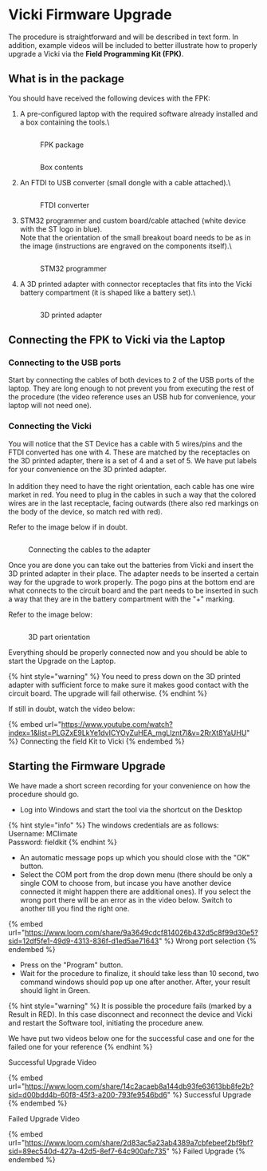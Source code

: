 # Vicki Firmware Upgrade

The procedure is straightforward and will be described in text form. In addition, example videos will be included to better illustrate how to properly upgrade a Vicki via the **Field Programming Kit (FPK)**.

## What is in the package

You should have received the following devices with the FPK:

1.  A pre-configured laptop with the required software already installed and a box containing the tools.\


    <figure><img src="../../.gitbook/assets/IMG_4004.jpg" alt=""><figcaption><p>FPK package<br></p></figcaption></figure>

    <figure><img src="../../.gitbook/assets/image (4).png" alt=""><figcaption><p>Box contents</p></figcaption></figure>
2.  An FTDI to USB converter (small dongle with a cable attached).\


    <figure><img src="../../.gitbook/assets/IMG_3990.jpg" alt=""><figcaption><p>FTDI converter</p></figcaption></figure>
3.  STM32 programmer and custom board/cable attached (white device with the ST logo in blue).\
    Note that the orientation of the small breakout board needs to be as in the image (instructions are engraved on the components itself).\


    <figure><img src="../../.gitbook/assets/IMG_3986 (1).jpg" alt=""><figcaption><p>STM32 programmer</p></figcaption></figure>
4.  A 3D printed adapter with connector receptacles that fits into the Vicki battery compartment (it is shaped like a battery set).\


    <figure><img src="../../.gitbook/assets/IMG_3992 (4).jpg" alt=""><figcaption><p>3D printed adapter</p></figcaption></figure>

## Connecting the FPK to Vicki via the Laptop

### Connecting to the USB ports

Start by connecting the cables of both devices to 2 of the USB ports of the laptop. They are long enough to not prevent you from executing the rest of the procedure (the video reference uses an USB hub for convenience, your laptop will not need one).

### Connecting the Vicki

You will notice that the ST Device has a cable with 5 wires/pins and the FTDI converted has one with 4. These are matched by the receptacles on the 3D printed adapter, there is a set of 4 and a set of 5. We have put labels for your convenience on the 3D printed adapter.\
\
In addition they need to have the right orientation, each cable has one wire market in red. You need to plug in the cables in such a way that the colored wires are in the last receptacle, facing outwards (there also red markings on the body of the device, so match red with red).

Refer to the image below if in doubt.

<figure><img src="../../.gitbook/assets/image (3).png" alt=""><figcaption><p>Connecting the cables to the adapter</p></figcaption></figure>

Once you are done you can take out the batteries from Vicki and insert the 3D printed adapter in their place. The adapter needs to be inserted a certain way for the upgrade to work properly. The pogo pins at the bottom end are what connects to the circuit board and the part needs to be inserted in such a way that they are in the battery compartment with the "+" marking.

Refer to the image below:

<figure><img src="../../.gitbook/assets/image (2).png" alt=""><figcaption><p>3D part orientation</p></figcaption></figure>

Everything should be properly connected now and you should be able to start the Upgrade on the Laptop.

{% hint style="warning" %}
You need to press down on the 3D printed adapter with sufficient force to make sure it makes good contact with the circuit board. The upgrade will fail otherwise.
{% endhint %}

If still in doubt, watch the video below:

{% embed url="https://www.youtube.com/watch?index=1&list=PLGZxE9LkYe1dvICYOyZuHEA_mgLlznt7l&v=2RrXt8YaUHU" %}
Connecting the field Kit to Vicki
{% endembed %}

## Starting the Firmware Upgrade

We have made a short screen recording for your convenience on how the procedure should go.

* Log into Windows and start the tool via the shortcut on the Desktop

{% hint style="info" %}
The windows credentials are as follows:\
Username: MClimate\
Password: fieldkit
{% endhint %}

* An automatic message pops up which you should close with the "OK" button.
* Select the COM port from the drop down menu (there should be only a single COM to choose from, but incase you have another device connected it might happen there are additional ones). If you select the wrong port there will be an error as in the video below. Switch to another till you find the right one.

{% embed url="https://www.loom.com/share/9a3649cdcf814026b432d5c8f99d30e5?sid=12df5fe1-49d9-4313-836f-d1ed5ae71643" %}
Wrong port selection
{% endembed %}

* Press on the "Program" button.
* Wait for the procedure to finalize, it should take less than 10 second, two command windows should pop up one after another. After, your result should light in Green.

{% hint style="warning" %}
It is possible the procedure fails (marked by a Result in RED). In this case disconnect and reconnect the device and Vicki and restart the Software tool, initiating the procedure anew.

We have put two videos below one for the successful case and one for the failed one for your reference
{% endhint %}

Successful Upgrade Video

{% embed url="https://www.loom.com/share/14c2acaeb8a144db93fe63613bb8fe2b?sid=d00bdd4b-60f8-45f3-a200-793fe9546bd6" %}
Successful Upgrade
{% endembed %}

Failed Upgrade Video

{% embed url="https://www.loom.com/share/2d83ac5a23ab4389a7cbfebeef2bf9bf?sid=89ec540d-427a-42d5-8ef7-64c900afc735" %}
Failed Upgrade
{% endembed %}
